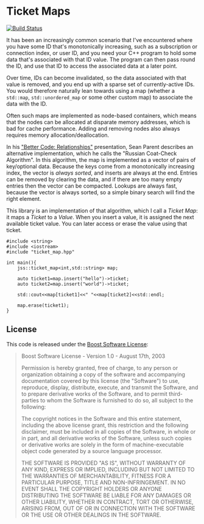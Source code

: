 # Ticket Maps

[![Build Status](https://travis-ci.com/anthonywilliams/ticketmap.svg?branch=master)](https://travis-ci.com/anthonywilliams/ticketmap)

It has been an increasingly common scenario that I've encountered
where you have some ID that's monotonically increasing, such as a
subscription or connection index, or user ID, and you need your C++
program to hold some data that's associated with that ID value. The
program can then pass round the ID, and use that ID to access the
associated data at a later point.

Over time, IDs can become invalidated, so the data associated with
that value is removed, and you end up with a sparse set of
currently-active IDs. You would therefore naturally lean towards using
a map (whether a `std::map`, `std::unordered_map` or some other custom
map) to associate the data with the ID.

Often such maps are implemented as node-based containers, which means
that the nodes can be allocated at disparate memory addresses, which
is bad for cache performance. Adding and removing nodes also always
requires memory allocation/deallocation.

In his ["Better Code:
Relationships"](https://sean-parent.stlab.cc/papers-and-presentations/#better-code-relationships)
presentation, Sean Parent describes an alternative implementation,
which he calls the "Russian Coat-Check Algorithm". In this algorithm,
the map is implemented as a vector of pairs of key/optional
data. Because the keys come from a monotonically increasing index, the
vector is *always sorted*, and inserts are always at the end. Entries
can be removed by clearing the data, and if there are too many empty
entries then the vector can be compacted. Lookups are always fast,
because the vector is always sorted, so a simple binary search will
find the right element.

This library is an implementation of that algorithm, which I call a
*Ticket Map*: it maps a *Ticket* to a *Value*. When you insert a
value, it is assigned the next available ticket value. You can later
access or erase the value using that ticket.

~~~cplusplus
#include <string>
#include <iostream>
#include "ticket_map.hpp"

int main(){
    jss::ticket_map<int,std::string> map;

    auto ticket1=map.insert("hello")->ticket;
    auto ticket2=map.insert("world")->ticket;
    
    std::cout<<map[ticket1]<<" "<<map[ticket2]<<std::endl;
    
    map.erase(ticket1);
}
~~~


## License

This code is released under the [Boost Software License](https://www.boost.org/LICENSE_1_0.txt):

> Boost Software License - Version 1.0 - August 17th, 2003
>
> Permission is hereby granted, free of charge, to any person or organization
> obtaining a copy of the software and accompanying documentation covered by
> this license (the "Software") to use, reproduce, display, distribute,
> execute, and transmit the Software, and to prepare derivative works of the
> Software, and to permit third-parties to whom the Software is furnished to
> do so, all subject to the following:
>
> The copyright notices in the Software and this entire statement, including
> the above license grant, this restriction and the following disclaimer,
> must be included in all copies of the Software, in whole or in part, and
> all derivative works of the Software, unless such copies or derivative
> works are solely in the form of machine-executable object code generated by
> a source language processor.
>
> THE SOFTWARE IS PROVIDED "AS IS", WITHOUT WARRANTY OF ANY KIND, EXPRESS OR
> IMPLIED, INCLUDING BUT NOT LIMITED TO THE WARRANTIES OF MERCHANTABILITY,
> FITNESS FOR A PARTICULAR PURPOSE, TITLE AND NON-INFRINGEMENT. IN NO EVENT
> SHALL THE COPYRIGHT HOLDERS OR ANYONE DISTRIBUTING THE SOFTWARE BE LIABLE
> FOR ANY DAMAGES OR OTHER LIABILITY, WHETHER IN CONTRACT, TORT OR OTHERWISE,
> ARISING FROM, OUT OF OR IN CONNECTION WITH THE SOFTWARE OR THE USE OR OTHER
> DEALINGS IN THE SOFTWARE.

